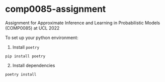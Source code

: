 # comp0085-assignment

Assignment for Approximate Inference and Learning in Probabilistic Models (COMP0085) at UCL 2022

To set up your python environment:

1. Install `poetry`

```shell
pip install poetry
```

2. Install dependencies

```shell
poetry install
```
